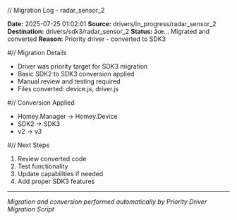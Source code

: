 // Migration Log - radar_sensor_2

**Date:** 2025-07-25 01:02:01
**Source:** drivers/in_progress/radar_sensor_2
**Destination:** drivers/sdk3/radar_sensor_2
**Status:** âœ… Migrated and converted
**Reason:** Priority driver - converted to SDK3

#// Migration Details
- Driver was priority target for SDK3 migration
- Basic SDK2 to SDK3 conversion applied
- Manual review and testing required
- Files converted: device.js, driver.js

#// Conversion Applied
- Homey.Manager -> Homey.Device
- SDK2 -> SDK3
- v2 -> v3

#// Next Steps
1. Review converted code
2. Test functionality
3. Update capabilities if needed
4. Add proper SDK3 features

---
*Migration and conversion performed automatically by Priority Driver Migration Script*

